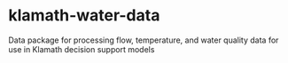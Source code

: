 # klamath-water-data
Data package for processing flow, temperature, and water quality data for use in Klamath decision support models
